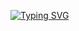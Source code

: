 [![Typing SVG](https://readme-typing-svg.herokuapp.com?color=%2336BCF7&lines=My+Name+Annie)](https://git.io/typing-svg)
